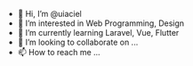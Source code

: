 - 👋 Hi, I’m @uiaciel
- 👀 I’m interested in Web Programming, Design
- 🌱 I’m currently learning Laravel, Vue, Flutter
- 💞️ I’m looking to collaborate on ...
- 📫 How to reach me ...

<!---
uiaciel/uiaciel is a ✨ special ✨ repository because its `README.md` (this file) appears on your GitHub profile.
You can click the Preview link to take a look at your changes.
--->
